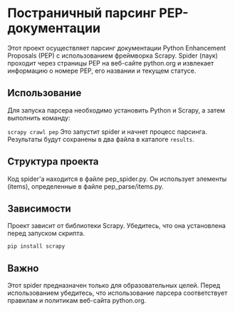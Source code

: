 # Постраничный парсинг PEP-документации

Этот проект осуществляет парсинг документации Python Enhancement Proposals (PEP) с использованием фреймворка Scrapy. Spider (паук) проходит через страницы PEP на веб-сайте python.org и извлекает информацию о номере PEP, его названии и текущем статусе.

## Использование

Для запуска парсера необходимо установить Python и Scrapy, а затем выполнить команду:

```scrapy crawl pep```
Это запустит spider и начнет процесс парсинга. Результаты будут сохранены в два файла в каталоге `results`.

## Структура проекта

Код spider'а находится в файле pep_spider.py. Он использует элементы (items), определенные в файле pep_parse/items.py.

## Зависимости

Проект зависит от библиотеки Scrapy. Убедитесь, что она установлена перед запуском скрипта.

`pip install scrapy`
## Важно

Этот spider предназначен только для образовательных целей. Перед использованием убедитесь, что использование парсера соответствует правилам и политикам веб-сайта python.org.